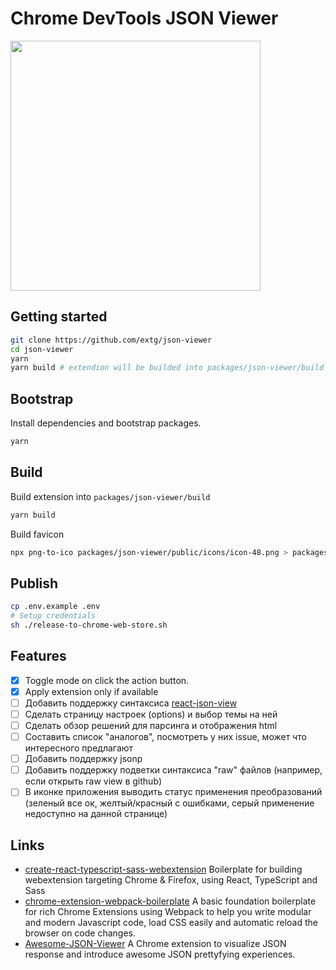 # Chrome DevTools JSON Viewer

<image src="screenshot3.jpg" width="400"/>


## Getting started

```sh
git clone https://github.com/extg/json-viewer
cd json-viewer
yarn
yarn build # extendion will be builded into packages/json-viewer/build
```


## Bootstrap

Install dependencies and bootstrap packages.

```sh
yarn
```


## Build

Build extension into `packages/json-viewer/build`

```sh
yarn build
```

Build favicon

```sh
npx png-to-ico packages/json-viewer/public/icons/icon-48.png > packages/json-viewer/public/favicon.ico
```


## Publish

```sh
cp .env.example .env
# Setup credentials
sh ./release-to-chrome-web-store.sh
```


## Features

- [x] Toggle mode on click the action button.
- [x] Apply extension only if available
- [ ] Добавить поддержку синтаксиса [react-json-view](https://mac-s-g.github.io/react-json-view/demo/dist/)
- [ ] Сделать страницу настроек (options) и выбор темы на ней 
- [ ] Сделать обзор решений для парсинга и отображения html
- [ ] Составить список "аналогов", посмотреть у них issue, может что интересного предлагают
- [ ] Добавить поддержку jsonp
- [ ] Добавить поддержку подветки синтаксиса "raw" файлов (например, если открыть raw view в github)
- [ ] В иконке приложения выводить статус применения преобразований (зеленый все ок, желтый/красный с ошибками, серый применение недоступно на данной странице)

## Links

- [create-react-typescript-sass-webextension](https://github.com/crimx/create-react-typescript-sass-webextension)
  Boilerplate for building webextension targeting Chrome & Firefox, using React, TypeScript and Sass
- [chrome-extension-webpack-boilerplate](https://github.com/samuelsimoes/chrome-extension-webpack-boilerplate)
  A basic foundation boilerplate for rich Chrome Extensions using Webpack to help you write modular and modern
  Javascript code, load CSS easily and automatic reload the browser on code changes.
- [Awesome-JSON-Viewer](https://github.com/rbrahul/Awesome-JSON-Viewer)
  A Chrome extension to visualize JSON response and introduce awesome JSON prettyfying experiences.
